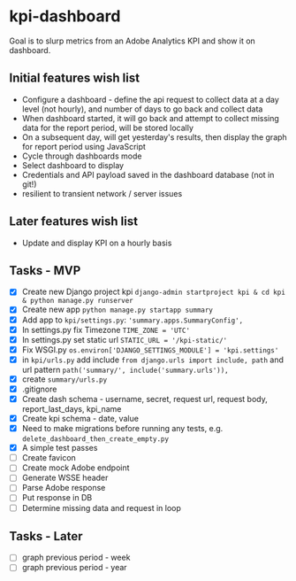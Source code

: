 # kpi-dashboard
Goal is to slurp metrics from an Adobe Analytics KPI and show it on dashboard.

## Initial features wish list
- Configure a dashboard - define the api request to collect data at a day level (not hourly), and number of days to go back and collect data
- When dashboard started, it will go back and attempt to collect missing data for the report period, will be stored locally
- On a subsequent day, will get yesterday's results, then display the graph for report period using JavaScript
- Cycle through dashboards mode
- Select dashboard to display
- Credentials and API payload saved in the dashboard database (not in git!)
- resilient to transient network / server issues

## Later features wish list
- Update and display KPI on a hourly basis

## Tasks - MVP
- [x] Create new Django project kpi `django-admin startproject kpi & cd kpi & python manage.py runserver`
- [x] Create new app `python manage.py startapp summary`
- [x] Add app to `kpi/settings.py`: `'summary.apps.SummaryConfig',`
- [x] In settings.py fix Timezone `TIME_ZONE = 'UTC'`
- [x] In settings.py set static url `STATIC_URL = '/kpi-static/'`
- [x] Fix WSGI.py `os.environ['DJANGO_SETTINGS_MODULE'] = 'kpi.settings'`
- [x] in `kpi/urls.py` add include `from django.urls import include, path` and url pattern `path('summary/', include('summary.urls')),`
- [x] create `summary/urls.py`
- [x] .gitignore
- [x] Create dash schema - username, secret, request url, request body, report_last_days, kpi_name
- [x] Create kpi schema - date, value
- [x] Need to make migrations before running any tests, e.g. `delete_dashboard_then_create_empty.py`
- [x] A simple test passes
- [ ] Create favicon
- [ ] Create mock Adobe endpoint
- [ ] Generate WSSE header
- [ ] Parse Adobe response
- [ ] Put response in DB
- [ ] Determine missing data and request in loop

## Tasks - Later
-[ ] graph previous period - week
-[ ] graph previous period - year
